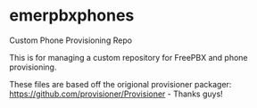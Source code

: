# emerpbxphones
Custom Phone Provisioning Repo

This is for managing a custom repository for FreePBX and phone provisioning.


These files are based off the origional provisioner packager: https://github.com/provisioner/Provisioner - Thanks guys!
